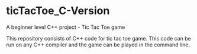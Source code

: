 # ticTacToe_C-Version
A beginner level C++ project - Tic Tac Toe game

This repository consists of C++ code for tic tac toe game. This code can be run on any C++ compiler and the game can be played in the command line.
